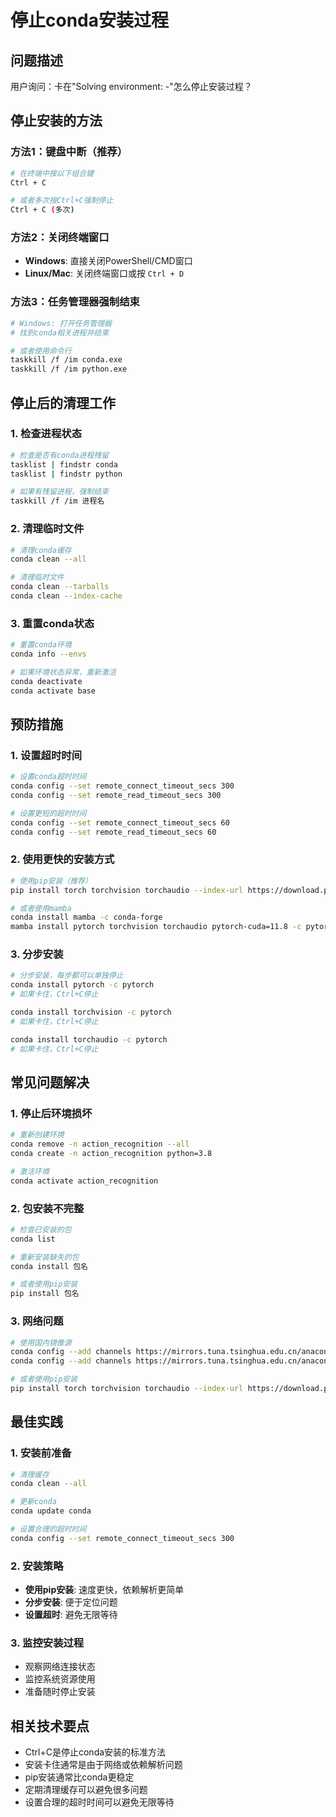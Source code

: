 # 停止conda安装过程

## 问题描述
用户询问：卡在"Solving environment: -"怎么停止安装过程？

## 停止安装的方法

### 方法1：键盘中断（推荐）
```bash
# 在终端中按以下组合键
Ctrl + C

# 或者多次按Ctrl+C强制停止
Ctrl + C (多次)
```

### 方法2：关闭终端窗口
- **Windows**: 直接关闭PowerShell/CMD窗口
- **Linux/Mac**: 关闭终端窗口或按 `Ctrl + D`

### 方法3：任务管理器强制结束
```bash
# Windows: 打开任务管理器
# 找到conda相关进程并结束

# 或者使用命令行
taskkill /f /im conda.exe
taskkill /f /im python.exe
```

## 停止后的清理工作

### 1. 检查进程状态
```bash
# 检查是否有conda进程残留
tasklist | findstr conda
tasklist | findstr python

# 如果有残留进程，强制结束
taskkill /f /im 进程名
```

### 2. 清理临时文件
```bash
# 清理conda缓存
conda clean --all

# 清理临时文件
conda clean --tarballs
conda clean --index-cache
```

### 3. 重置conda状态
```bash
# 重置conda环境
conda info --envs

# 如果环境状态异常，重新激活
conda deactivate
conda activate base
```

## 预防措施

### 1. 设置超时时间
```bash
# 设置conda超时时间
conda config --set remote_connect_timeout_secs 300
conda config --set remote_read_timeout_secs 300

# 设置更短的超时时间
conda config --set remote_connect_timeout_secs 60
conda config --set remote_read_timeout_secs 60
```

### 2. 使用更快的安装方式
```bash
# 使用pip安装（推荐）
pip install torch torchvision torchaudio --index-url https://download.pytorch.org/whl/cu118

# 或者使用mamba
conda install mamba -c conda-forge
mamba install pytorch torchvision torchaudio pytorch-cuda=11.8 -c pytorch -c nvidia
```

### 3. 分步安装
```bash
# 分步安装，每步都可以单独停止
conda install pytorch -c pytorch
# 如果卡住，Ctrl+C停止

conda install torchvision -c pytorch
# 如果卡住，Ctrl+C停止

conda install torchaudio -c pytorch
# 如果卡住，Ctrl+C停止
```

## 常见问题解决

### 1. 停止后环境损坏
```bash
# 重新创建环境
conda remove -n action_recognition --all
conda create -n action_recognition python=3.8

# 激活环境
conda activate action_recognition
```

### 2. 包安装不完整
```bash
# 检查已安装的包
conda list

# 重新安装缺失的包
conda install 包名

# 或者使用pip安装
pip install 包名
```

### 3. 网络问题
```bash
# 使用国内镜像源
conda config --add channels https://mirrors.tuna.tsinghua.edu.cn/anaconda/pkgs/main/
conda config --add channels https://mirrors.tuna.tsinghua.edu.cn/anaconda/cloud/pytorch/

# 或者使用pip安装
pip install torch torchvision torchaudio --index-url https://download.pytorch.org/whl/cu118
```

## 最佳实践

### 1. 安装前准备
```bash
# 清理缓存
conda clean --all

# 更新conda
conda update conda

# 设置合理的超时时间
conda config --set remote_connect_timeout_secs 300
```

### 2. 安装策略
- **使用pip安装**: 速度更快，依赖解析更简单
- **分步安装**: 便于定位问题
- **设置超时**: 避免无限等待

### 3. 监控安装过程
- 观察网络连接状态
- 监控系统资源使用
- 准备随时停止安装

## 相关技术要点

- Ctrl+C是停止conda安装的标准方法
- 安装卡住通常是由于网络或依赖解析问题
- pip安装通常比conda更稳定
- 定期清理缓存可以避免很多问题
- 设置合理的超时时间可以避免无限等待

